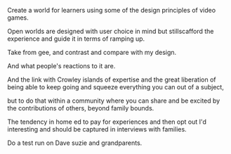 Create a world for learners using some of the design principles of video games.

Open worlds are designed with user choice in mind but stillscafford the experience and guide it in terms of ramping up.

Take from gee, and contrast and compare with my design.

And what people's reactions to it are.

And the link with Crowley islands of expertise and the great liberation of being able to keep going and squeeze everything you can out of a subject,

but to do that within a community where you can share and be excited by the contributions of others, beyond family bounds.

The tendency in home ed to pay for experiences and then opt out I'd interesting and should be captured in interviews with families.

Do a test run on Dave suzie and grandparents. 